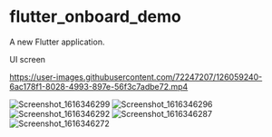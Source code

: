 # flutter_onboard_demo

A new Flutter application.

UI screen

https://user-images.githubusercontent.com/72247207/126059240-6ac178f1-8028-4993-897e-56f3c7adbe72.mp4

![Screenshot_1616346299](https://user-images.githubusercontent.com/72247207/126059048-06e1c538-6c4d-43ed-a8ab-cb8d92541373.png)
![Screenshot_1616346296](https://user-images.githubusercontent.com/72247207/126059054-665da3ab-5823-4a39-a8b7-b19cff47f74f.png)
![Screenshot_1616346292](https://user-images.githubusercontent.com/72247207/126059059-a577c6f7-00c3-4866-8280-c0d6a8622bfa.png)
![Screenshot_1616346287](https://user-images.githubusercontent.com/72247207/126059065-e32598db-aed7-4df3-a6ef-e6e6c8757615.png)
![Screenshot_1616346272](https://user-images.githubusercontent.com/72247207/126059069-c447ae15-48f5-478c-b7bc-df77bc2c5bbb.png)




